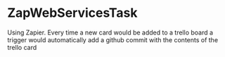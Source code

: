 # ZapWebServicesTask

Using Zapier. Every time a new card would be added to a trello board a trigger would automatically 
add a github commit with the contents of the trello card
